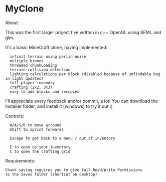# MyClone
About:

  This was the first larger project I've written in c++ OpenGL using SFML and glm.
  
  It's a basic MineCraft clone, having implemented:
      
      infinit terrain using perlin noise
      multiple biomes
      threaded chunkLoading
      terrain collision detection
      lighting calculations per block (disabled because of unfindable bug in light updates)
      full player invenory
      crafting (2x2, 3x3)
      easy to add blocks and recepies   

  I'll appreciate every feedback and/or commit, a lot!
  You can download the Installer folder, and install it (windows) to try it out :)

Controls:
	
	  W/A/S/D to move arround
	  Shift to sprint forwards
	  
	  Escape to get back to a menu / out of inventory
	  
	  E to open up your inventory
	  C to open the crafting grid
	
	
Requirements:
	
    Chunk saving requires you to give full Read/Write Permissions 
    to the Saves folder (shortcut on desktop)
